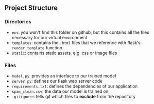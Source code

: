## Project Structure

### Directories

- `env`: you won't find this folder on github, but this contains all the files
  necessary for our virtual environment
- `templates`: contains the `.html` files that we reference with flask's
  `render_template` function
- `static`: contains static assets, e.g. css or image files

### Files

- `model.py`: provides an interface to our trained model
- `server.py`: defines our flask web server code
- `requirements.txt`: defines the dependencies of our application
- `spam_clean.csv`: the data our model is trained on
- `.gitignore`: tells git which files to **exclude** from the repository
